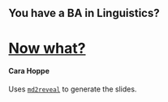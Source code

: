 ## You have a BA in Linguistics?
# [Now what?](http://ckhoppe.github.io/Georgetown-talk/)

#### Cara Hoppe

Uses [`md2reveal`](https://github.com/thoppe/md2reveal) to generate the slides.